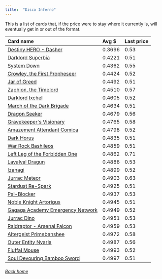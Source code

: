 ```yaml
---
title:  "Disco Inferno"
---
```


This is a list of cards that, if the price were to stay where it currently is, will eventually get in or out of the format.

| Card name | Avg $ | Last price |
| :-- | :-- | :-- |
[Destiny HERO - Dasher](https://db.ygoprodeck.com/card/?search=Destiny%20HERO%20-%20Dasher) | 0.3696 | 0.53 |
[Darklord Superbia](https://db.ygoprodeck.com/card/?search=Darklord%20Superbia) | 0.4221 | 0.51 |
[System Down](https://db.ygoprodeck.com/card/?search=System%20Down) | 0.4362 | 0.55 |
[Crowley, the First Propheseer](https://db.ygoprodeck.com/card/?search=Crowley,%20the%20First%20Propheseer) | 0.4424 | 0.52 |
[Jar of Greed](https://db.ygoprodeck.com/card/?search=Jar%20of%20Greed) | 0.4492 | 0.51 |
[Zaphion, the Timelord](https://db.ygoprodeck.com/card/?search=Zaphion,%20the%20Timelord) | 0.4510 | 0.57 |
[Darklord Ixchel](https://db.ygoprodeck.com/card/?search=Darklord%20Ixchel) | 0.4605 | 0.52 |
[March of the Dark Brigade](https://db.ygoprodeck.com/card/?search=March%20of%20the%20Dark%20Brigade) | 0.4634 | 0.51 |
[Dragon Seeker](https://db.ygoprodeck.com/card/?search=Dragon%20Seeker) | 0.4679 | 0.56 |
[Gravekeeper's Visionary](https://db.ygoprodeck.com/card/?search=Gravekeeper's%20Visionary) | 0.4765 | 0.58 |
[Amazement Attendant Comica](https://db.ygoprodeck.com/card/?search=Amazement%20Attendant%20Comica) | 0.4798 | 0.52 |
[Dark Horus](https://db.ygoprodeck.com/card/?search=Dark%20Horus) | 0.4835 | 0.51 |
[War Rock Bashileos](https://db.ygoprodeck.com/card/?search=War%20Rock%20Bashileos) | 0.4859 | 0.51 |
[Left Leg of the Forbidden One](https://db.ygoprodeck.com/card/?search=Left%20Leg%20of%20the%20Forbidden%20One) | 0.4862 | 0.71 |
[Lavalval Dragun](https://db.ygoprodeck.com/card/?search=Lavalval%20Dragun) | 0.4886 | 0.53 |
[Izanagi](https://db.ygoprodeck.com/card/?search=Izanagi) | 0.4899 | 0.52 |
[Jurrac Meteor](https://db.ygoprodeck.com/card/?search=Jurrac%20Meteor) | 0.4903 | 0.63 |
[Stardust Re-Spark](https://db.ygoprodeck.com/card/?search=Stardust%20Re-Spark) | 0.4925 | 0.51 |
[Psi-Blocker](https://db.ygoprodeck.com/card/?search=Psi-Blocker) | 0.4937 | 0.53 |
[Noble Knight Artorigus](https://db.ygoprodeck.com/card/?search=Noble%20Knight%20Artorigus) | 0.4945 | 0.51 |
[Gagaga Academy Emergency Network](https://db.ygoprodeck.com/card/?search=Gagaga%20Academy%20Emergency%20Network) | 0.4949 | 0.52 |
[Jurrac Dino](https://db.ygoprodeck.com/card/?search=Jurrac%20Dino) | 0.4951 | 0.53 |
[Raidraptor - Arsenal Falcon](https://db.ygoprodeck.com/card/?search=Raidraptor%20-%20Arsenal%20Falcon) | 0.4959 | 0.53 |
[Altergeist Primebanshee](https://db.ygoprodeck.com/card/?search=Altergeist%20Primebanshee) | 0.4972 | 0.58 |
[Outer Entity Nyarla](https://db.ygoprodeck.com/card/?search=Outer%20Entity%20Nyarla) | 0.4987 | 0.56 |
[Fluffal Mouse](https://db.ygoprodeck.com/card/?search=Fluffal%20Mouse) | 0.4993 | 0.52 |
[Soul Devouring Bamboo Sword](https://db.ygoprodeck.com/card/?search=Soul%20Devouring%20Bamboo%20Sword) | 0.4997 | 0.51 |

###### [Back home](index)
